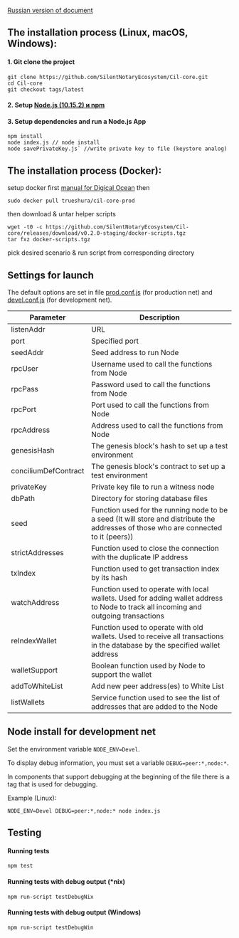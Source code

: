 [Russian version of document](README.rus.md)

## The installation process (Linux, macOS, Windows):

#### 1. Git clone the project
```
git clone https://github.com/SilentNotaryEcosystem/Cil-core.git
cd Cil-core
git checkout tags/latest
```
#### 2. Setup [Node.js (10.15.2) и npm](https://nodejs.org/dist/v10.15.2/node-v10.15.2.pkg)
#### 3. Setup dependencies and run a Node.js App
```
npm install
node index.js // node install
node savePrivateKey.js` //write private key to file (keystore analog)
```
## The installation process (Docker):
setup docker first [manual for Digical Ocean](https://www.digitalocean.com/community/tutorials/how-to-install-and-use-docker-on-ubuntu-18-04)
then 
```
sudo docker pull trueshura/cil-core-prod
```
then download & untar helper scripts
```$xslt
wget -t0 -c https://github.com/SilentNotaryEcosystem/Cil-core/releases/download/v0.2.0-staging/docker-scripts.tgz
tar fxz docker-scripts.tgz 
```
pick desired scenario & run script from corresponding directory

## Settings for launch

The default options are set in file [prod.conf.js](https://github.com/SilentNotaryEcosystem/Cil-core/blob/devel/config/prod.conf.js) (for production net) and [devel.conf.js](https://github.com/SilentNotaryEcosystem/Cil-core/blob/devel/config/devel.conf.js) (for development net).

|Parameter|Description|
|---|---|
|listenAddr|URL|
|port|Specified port
|seedAddr|Seed address to run Node|
|rpcUser|Username used to call the functions from Node|
|rpcPass|Password used to call the functions from Node|
|rpcPort|Port used to call the functions from Node|
|rpcAddress|Address used to call the functions from Node|
|genesisHash|The genesis block's hash to set up a test environment|
|conciliumDefContract|The genesis block's contract to set up a test environment|
|privateKey|Private key file to run a witness node|
|dbPath|Directory for storing database files|
|seed|Function used for the running node to be a seed (It will store and distribute the addresses of those who are connected to it (peers))|
|strictAddresses|Function used to close the connection with the duplicate IP address|
|txIndex|Function used to get transaction index by its hash|
|watchAddress|Function used to operate with local wallets. Used for adding wallet address to Node to track all incoming and outgoing transactions|
|reIndexWallet|Function used to operate with old wallets. Used to receive all transactions in the database by the specified wallet address|
|walletSupport|Boolean function used by Node to support the wallet|
|addToWhiteList|Add new peer address(es) to White List|
|listWallets|Service function used to see the list of addresses that are added to the Node|

## Node install for development net
Set the environment variable `NODE_ENV=Devel`.

To display debug information, you must set a variable `DEBUG=peer:*,node:*`.

In components that support debugging at the beginning of the file there is a tag that is used for debugging.

Example (Linux):
```
NODE_ENV=Devel DEBUG=peer:*,node:* node index.js
```
## Testing
#### Running tests
```npm test```
#### Running tests with debug output (*nix)
```npm run-script testDebugNix```
#### Running tests with debug output (Windows)
```npm run-script testDebugWin```

